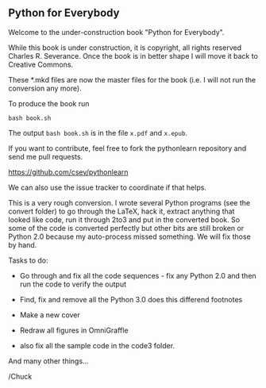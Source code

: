 Python for Everybody
--------------------

Welcome to the under-construction book "Python for Everybody".

While this book is under construction, it is copyright, all rights reserved
Charles R. Severance.  Once the book is in better shape I will move it back
to Creative Commons.

These \*.mkd files are now the master files for the book (i.e. 
I will not run the conversion any more).

To produce the book run

    bash book.sh

The output `bash book.sh` is in the file `x.pdf` and `x.epub`.

If you want to contribute, feel free to fork the pythonlearn
repository and send me pull requests.   

https://github.com/csev/pythonlearn

We can also use the issue tracker to coordinate if that helps.

This is a very rough conversion.  I wrote several Python programs
(see the convert folder) to go through the LaTeX, hack it, extract 
anything that looked like code, run it through 2to3 and put in the 
converted book.  So some of the code is converted perfectly but 
other bits are still broken or Python 2.0 because my auto-process
missed something.   We will fix those by hand.

Tasks to do:

* Go through and fix all the code sequences - fix any Python 2.0 and then 
run the code to verify the output

* Find, fix and remove all the Python 3.0 does this differend footnotes

* Make a new cover

* Redraw all figures in OmniGraffle

* also fix all the sample code in the code3 folder.

And many other things...

/Chuck

